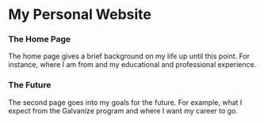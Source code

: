 # **My Personal Website**

### **The Home Page**

The home page gives a brief background on my life up until this point. For instance, where I am from and my educational and professional experience.

### **The Future**

The second page goes into my goals for the future. For example, what I expect from the Galvanize program and where I want my career to go.
